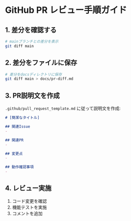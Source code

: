 # GitHub PR レビュー手順ガイド

## 1. 差分を確認する

```bash
# mainブランチとの差分を表示
git diff main
```

## 2. 差分をファイルに保存

```bash
# 差分をdocsディレクトリに保存
git diff main > docs/pr-diff.md
```

## 3. PR説明文を作成

`.github/pull_request_template.md` に従って説明文を作成:

```markdown
# [簡潔なタイトル]

## 関連Issue
- 

## 関連PR
- 

## 変更点
- 

## 動作確認事項
- 
```

## 4. レビュー実施

1. コード変更を確認
2. 機能テストを実施
3. コメントを追加
